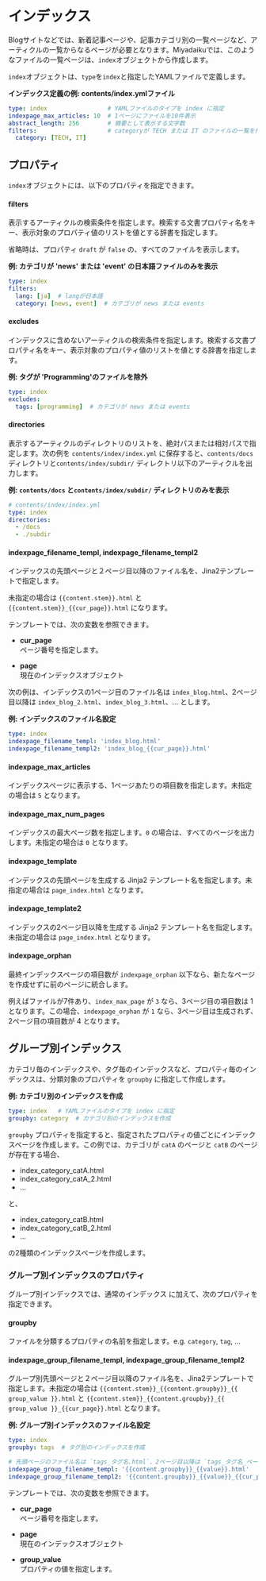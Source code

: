 # インデックス

Blogサイトなどでは、新着記事ページや、記事カテゴリ別の一覧ページなど、アーティクルの一覧からなるページが必要となります。Miyadaikuでは、このようなファイルの一覧ページは、`index`オブジェクトから作成します。

`index`オブジェクトは、`type`を`index`と指定したYAMLファイルで定義します。


**インデックス定義の例: contents/index.ymlファイル**

```yaml
type: index                 # YAMLファイルのタイプを index に指定
indexpage_max_articles: 10  # 1ページにファイルを10件表示
abstract_length: 256        # 摘要として表示する文字数
filters:                    # categoryが TECH または IT のファイルの一覧を作成
  category: [TECH, IT]
```

## プロパティ

`index`オブジェクトには、以下のプロパティを指定できます。


#### filters

表示するアーティクルの検索条件を指定します。検索する文書プロパティ名をキー、表示対象のプロパティ値のリストを値とする辞書を指定します。

省略時は、プロパティ `draft` が `false` の、すべてのファイルを表示します。

**例: カテゴリが 'news' または 'event' の日本語ファイルのみを表示**

```yaml
type: index
filters:
  lang: [ja]  # langが日本語
  category: [news, event]  # カテゴリが news または events
```

#### excludes

インデックスに含めないアーティクルの検索条件を指定します。検索する文書プロパティ名をキー、表示対象のプロパティ値のリストを値とする辞書を指定します。


**例: タグが 'Programming'のファイルを除外**

```yaml
type: index
excludes:
  tags: [programming]  # カテゴリが news または events
```



#### directories

表示するアーティクルのディレクトリのリストを、絶対パスまたは相対パスで指定します。次の例を `contents/index/index.yml` に保存すると、`contents/docs` ディレクトリと`contents/index/subdir/` ディレクトリ以下のアーティクルを出力します。

**例: `contents/docs` と`contents/index/subdir/` ディレクトリのみを表示**

```yaml
# contents/index/index.yml
type: index
directories:
  - /docs
  - ./subdir
```

#### indexpage_filename_templ, indexpage_filename_templ2

インデックスの先頭ページと２ページ目以降のファイル名を、Jina2テンプレートで指定します。

未指定の場合は `{{content.stem}}.html` と `{{content.stem}}_{{cur_page}}.html` になります。

テンプレートでは、次の変数を参照できます。

* **cur_page**  
ページ番号を指定します。

* **page**  
現在のインデックスオブジェクト



次の例は、インデックスの1ページ目のファイル名は `index_blog.html`、2ページ目以降は `index_blog_2.html`、`index_blog_3.html`、... とします。

**例: インデックスのファイル名設定**

```yaml
type: index
indexpage_filename_templ: 'index_blog.html'
indexpage_filename_templ2: 'index_blog_{{cur_page}}.html'
```

#### indexpage_max_articles

インデックスページに表示する、1ページあたりの項目数を指定します。未指定の場合は `5` となります。

#### indexpage_max_num_pages

インデックスの最大ページ数を指定します。`0` の場合は、すべてのページを出力します。未指定の場合は `0` となります。

#### indexpage_template
インデックスの先頭ページを生成する Jinja2 テンプレート名を指定します。未指定の場合は `page_index.html` となります。

#### indexpage_template2
インデックスの2ページ目以降を生成する Jinja2 テンプレート名を指定します。未指定の場合は `page_index.html` となります。

#### indexpage_orphan
最終インデックスページの項目数が `indexpage_orphan` 以下なら、新たなページを作成せずに前のページに統合します。

例えばファイルが7件あり、`index_max_page` が `3` なら、3ページ目の項目数は 1 となります。この場合、`indexpage_orphan` が `1` なら、3ページ目は生成されず、2ページ目の項目数が 4 となります。


## グループ別インデックス
カテゴリ毎のインデックスや、タグ毎のインデックスなど、プロパティ毎のインデックスは、分類対象のプロパティを `groupby` に指定して作成します。

**例: カテゴリ別のインデックスを作成**
```yaml
type: index   # YAMLファイルのタイプを index に指定
groupby: category  # カテゴリ別のインデックスを作成
```

`groupby` プロパティを指定すると、指定されたプロパティの値ごとにインデックスページを作成します。この例では、カテゴリが `catA` のページと `catB` のページが存在する場合、

- index_category_catA.html
- index_category_catA_2.html
- ...

と、

- index_category_catB.html
- index_category_catB_2.html
- ...

の2種類のインデックスページを作成します。

### グループ別インデックスのプロパティ

グループ別インデックスでは、通常のインデックス に加えて、次のプロパティを指定できます。

#### groupby
ファイルを分類するプロパティの名前を指定します。e.g. `category`, `tag`, ...

#### indexpage_group_filename_templ, indexpage_group_filename_templ2

グループ別先頭ページと２ページ目以降のファイル名を、Jina2テンプレートで指定します。未指定の場合は `{{content.stem}}_{{content.groupby}}_{{ group_value }}.html`  と `{{content.stem}}_{{content.groupby}}_{{ group_value }}_{{cur_page}}.html` となります。

**例: グループ別インデックスのファイル名設定**

```yaml
type: index
groupby: tags  # タグ別のインデックスを作成

# 先頭ページのファイル名は `tags_タグ名.html`、2ページ目以降は `tags_タグ名_ページ.html`
indexpage_group_filename_templ: '{{content.groupby}}_{{value}}.html'
indexpage_group_filename_templ2: '{{content.groupby}}_{{value}}_{{cur_page}}.html'

```

テンプレートでは、次の変数を参照できます。

* **cur_page**  
ページ番号を指定します。

* **page**  
現在のインデックスオブジェクト

* **group_value**  
プロパティの値を指定します。



